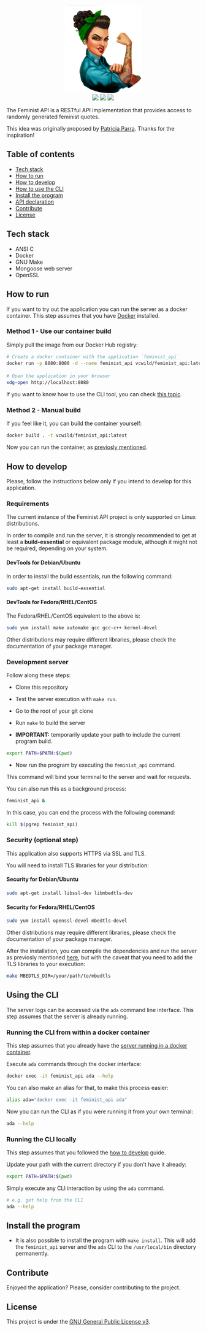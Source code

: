 <div>
  <div align="center">
    <img src=".github/static/img/rosie.png" width="200px">
    <div align="center">
     <img src="https://img.shields.io/github/workflow/status/vcwild/feminist-api/build-test-pipeline" />
     <img src="https://img.shields.io/tokei/lines/github/vcwild/feminist-api"/>
     <img src="https://img.shields.io/github/license/vcwild/feminist-api" />
    </div>
  </div>
</div>

The Feminist API is a RESTful API implementation that provides access to randomly generated feminist quotes.

This idea was originally proposed by [Patricia Parra](https://twitter.com/pachicodes). Thanks for the inspiration!

## Table of contents

- [Tech stack](#tech-stack)
- [How to run](#how-to-run)
- [How to develop](#development-builds)
- [How to use the CLI](#using-the-cli)
- [Install the program](#install-the-program)
- [API declaration](docs/api.md)
- [Contribute](#contribute)
- [License](#LICENSE)

## Tech stack

- ANSI C
- Docker
- GNU Make
- Mongoose web server
- OpenSSL

## How to run

If you want to try out the application you can run the server as a docker container. This step assumes that you have [Docker](https://docs.docker.com/engine/install/) installed.

### Method 1 - Use our container build

 Simply pull the image from our Docker Hub registry:

```sh
# Create a docker container with the application `feminist_api`
docker run -p 8080:8000 -d --name feminist_api vcwild/feminist_api:latest

# Open the application in your browser
xdg-open http://localhost:8080
```

If you want to know how to use the CLI tool, you can check [this topic](#using-the-cli).

### Method 2 - Manual build

If you feel like it, you can build the container yourself:

```sh
docker build . -t vcwild/feminist_api:latest
```

Now you can run the container, as [previosly mentioned](#method-1---use-our-container-build).

## How to develop

Please, follow the instructions below only if you intend to develop for this application.

### Requirements

The current instance of the Feminist API project is only supported on Linux distributions.

In order to compile and run the server, it is strongly recommended to get at least a **build-essential** or equivalent package module, although it might not be required, depending on your system.

#### DevTools for Debian/Ubuntu

In order to install the build essentials, run the following command:

```sh
sudo apt-get install build-essential
```

#### DevTools for Fedora/RHEL/CentOS

The Fedora/RHEL/CentOS equivalent to the above is:

```sh
sudo yum install make automake gcc gcc-c++ kernel-devel
```

Other distributions may require different libraries, please check the documentation of your package manager.

### Development server

Follow along these steps:

- Clone this repository

- Test the server execution with `make run`.

- Go to the root of your git clone

- Run `make` to build the server

- **IMPORTANT:** temporarily update your path to include the current program build.

```sh
export PATH=$PATH:$(pwd)
```

- Now run the program by executing the `feminist_api` command.

This command will bind your terminal to the server and wait for requests.

You can also run this as a background process:

```sh
feminist_api &
```

In this case, you can end the process with the following command:

```sh
kill $(pgrep feminist_api)
```

### Security (optional step)

This application also supports HTTPS via SSL and TLS.

You will need to install TLS libraries for your distribution:

#### Security for Debian/Ubuntu

```sh
sudo apt-get install libssl-dev libmbedtls-dev
```

#### Security for Fedora/RHEL/CentOS

```sh
sudo yum install openssl-devel mbedtls-devel
```

Other distributions may require different libraries, please check the documentation of your package manager.

After the installation, you can compile the dependencies and run the server as previosly mentioned [here](#development-server), but with the caveat that you need to add the TLS libraries to your execution:

```sh
make MBEDTLS_DIR=/your/path/to/mbedtls
```

## Using the CLI

The server logs can be accessed via the `ada` command line interface. This step assumes that the server is already running.

### Running the CLI from within a docker container

This step assumes that you already have the [server running in a docker container](#how-to-run).

Execute `ada` commands through the docker interface:

```sh
docker exec -it feminist_api ada --help
```

You can also make an alias for that, to make this process easier:

```sh
alias ada="docker exec -it feminist_api ada"
```

Now you can run the CLI as if you were running it from your own terminal:

```sh
ada --help
```

### Running the CLI locally

This step assumes that you followed the [how to develop](#how-to-develop) guide.

Update your path with the current directory if you don't have it already:

```sh
export PATH=$PATH:$(pwd)
```

Simply execute any CLI interaction by using the `ada` command.

```sh
# e.g. get help from the CLI
ada --help
```

## Install the program

- It is also possible to install the program with `make install`. This will add the `feminist_api` server and the `ada` CLI to the `/usr/local/bin` directory permanently.

## Contribute

Enjoyed the application? Please, consider contributing to the project.

## License

This project is under the [GNU General Public License v3](LICENSE).
